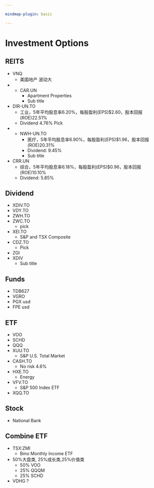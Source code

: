 ```yaml
---

mindmap-plugin: basic

---
```


# Investment Options

## REITS
- VNQ
    - 美国地产 波动大
-
    - CAR.UN
        - Apartment Properties
        - Sub title
- DIR-UN.TO
    - 工业，5年平均股息率6.20%，每股盈利(EPS)$2.60，股本回报(ROE)22.51%
    - Dividend 4.76% Pick
-
    - NWH-UN.TO
        - 医疗，5年平均股息率6.90%，每股盈利(EPS)$1.96，股本回报(ROE)20.31%
        - Dividend: 9.45%
        - Sub title
- CRR.UN
    - 综合，5年平均股息率6.18%，每股盈利(EPS)$0.96，股本回报(ROE)10.10%
    - Dividend:  5.85%

## Dividend
- XDIV.TO
- VDY.TO
- ZWH.TO
- ZWC.TO
    - pick
- XEI.TO
    - S&P and TSX Composite
- CDZ.TO
    - Pick
- ZGI
- XDIV
    - Sub title

## Funds
- TDB627
- VGRO
- PGX usd
- FPE usd

## ETF
- VOO
- SCHD
- QQQ
- XUU.TO
    - S&P U.S. Total Market
- CASH.TO
    - No risk 4.6%
- HXE.TO
    - Energy
- VFV.TO
    - S&P 500 Index ETF
- XQQ.TO

## Stock
- National Bank

## Combine ETF
- TSX:ZMI
    - Bmo Monthly Income ETF
- 50%大盘类, 25%成长类,25%价值类
    - 50% VOO
    - 25% QQQM
    - 25% SCHD
- VDHG ?